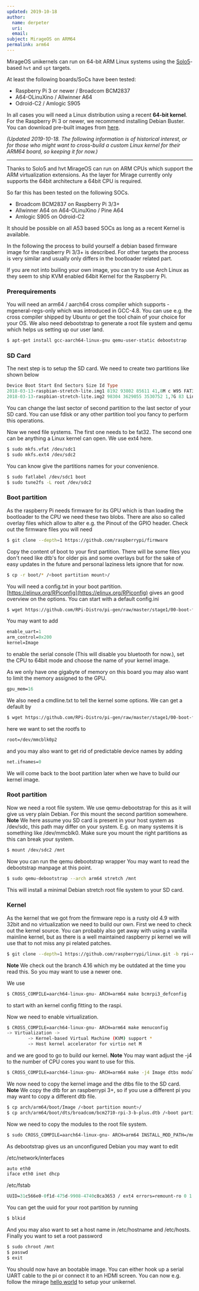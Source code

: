 ```yaml
---
updated: 2019-10-18
author:
  name: derpeter
  uri:
  email:
subject: MirageOS on ARM64
permalink: arm64
---
```


MirageOS unikernels can run on 64-bit ARM Linux systems using the [Solo5](https://github.com/Solo5/solo5)-based `hvt` and `spt` targets.

At least the following boards/SoCs have been tested:

* Raspberry Pi 3 or newer / Broadcom BCM2837
* A64-OLinuXino / Allwinner A64
* Odroid-C2 / Amlogic S905

In all cases you will need a Linux distribution using a recent **64-bit kernel**. For the Raspberry Pi 3 or newer, we recommend installing Debian Buster. You can download pre-built images from [here](https://wiki.debian.org/RaspberryPiImages).

_(Updated 2019-10-18. The following information is of historical interest, or for those who might want to cross-build a custom Linux kernel for their ARM64 board, so keeping it for now.)_

---------

Thanks to Solo5 and hvt MirageOS can run on ARM CPUs which support the ARM virtualization extensions.
As the layer for Mirage currently only supports the 64bit architecture a 64bit CPU is required.

So far this has been tested on the following SOCs.

<ul>
<li>Broadcom BCM2837 on Raspberry Pi 3/3+</li>
<li>Allwinner A64 on A64-OLinuXino / Pine A64</li>
<li>Amlogic S905 on Odroid-C2</li>
</ul>

It should be possible on all A53 based SOCs as long as a recent Kernel is available.

In the following the process to build yourself a debian based firmware image for the raspberry Pi 3/3+ is described.
For other targets the process is very similar and usually only differs in the bootloader related part.

If you are not into builing your own image, you can try to use Arch Linux as they seem to ship KVM enabled 64bit Kernel for the Raspberry Pi.

### Prerequirements 
You will need an arm64 / aarch64 cross compiler which supports -mgeneral-regs-only which was introduced in GCC-4.8. You can use e.g. the cross compiler shipped by Ubuntu or get the tool chain of your choice for your OS. We also need debootstrap to generate a root file system and qemu which helps us setting up our user land.

```bash
$ apt-get install gcc-aarch64-linux-gnu qemu-user-static debootstrap
```

### SD Card
The next step is to setup the SD card. We need to create two partitions like shown below

```ocaml
Device Boot Start End Sectors Size Id Type
2018-03-13-raspbian-stretch-lite.img1 8192 93802 85611 41,8M c W95 FAT32 (LBA)
2018-03-13-raspbian-stretch-lite.img2 98304 3629055 3530752 1,7G 83 Linux
```

You can change the last sector of second partition to the last sector of your SD card.
You can use fdisk or any other partition tool you fancy to perform this operations.

Now we need file systems. The first one needs to be fat32. The second one can be anything a Linux kernel can open. We use ext4 here.

```bash
$ sudo mkfs.vfat /dev/sdc1
$ sudo mkfs.ext4 /dev/sdc2
``` 

You can know give the partitions names for your convenience.

```bash
$ sudo fatlabel /dev/sdc1 boot
$ sudo tune2fs -L root /dev/sdc2
```

### Boot partition
As the raspberry Pi needs firmware for its GPU which is than loading the bootloader to the CPU we need these two blobs.
There are also so called overlay files which allow to alter e.g. the Pinout of the GPIO header. 
Check out the firmware files you will need

```bash
$ git clone --depth=1 https://github.com/raspberrypi/firmware
```

Copy the content of boot to your first partition. There will be some files you don't need like dtb's for older pis and some overlays but for the sake of easy updates in the future and personal laziness lets ignore that for now.

```bash
$ cp -r boot/* /<boot partition mount>/
```

You will need a config.txt in your boot partition. [https://elinux.org/RPiconfig](https://elinux.org/RPiconfig)
gives an good overview on the options.
You can start with a default config.ini 

```bash
$ wget https://github.com/RPi-Distro/pi-gen/raw/master/stage1/00-boot-files/files/config.txt
```

You may want to add
```ocaml
enable_uart=1
arm_control=0x200
kernel=Image
```
to enable the serial console (This will disable you bluetooth for now.), set the CPU to 64bit mode and choose the name of your kernel image. 

As we only have one gigabyte of memory on this board you may also want to limit the memory assigned to the GPU.
```ocaml 
gpu_mem=16
```

We also need a cmdline.txt to tell the kernel some options. We can get a default by
```bash
$ wget https://github.com/RPi-Distro/pi-gen/raw/master/stage1/00-boot-files/files/cmdline.txt
```

here we want to set the rootfs to 
```ocaml
root=/dev/mmcblk0p2 
```
and you may also want to get rid of predictable device names by adding 
```ocaml
net.ifnames=0
```

We will come back to the boot partition later when we have to build our kernel image.

### Root partition
Now we need a root file system. We use qemu-debootstrap for this as it will give us very plain Debian. For this mount the second partition somewhere. 
**Note** We here assume you SD card is present in your host system as /dev/sdc, this path may differ on your system.
E.g. on many systems it is something like /dev/mmcblk0. Make sure you mount the right partitions as this can break your system.

```bash
$ mount /dev/sdc2 /mnt
```

Now you can run the qemu debootstrap wrapper
You may want to read the debootstrap manpage at this point.

```bash
$ sudo qemu-debootstrap --arch arm64 stretch /mnt
```

This will install a minimal Debian stretch root file system to your SD card.

### Kernel
As the kernel that we got from the firmware repo is a rusty old 4.9 with 32bit and no virtualization we need to build our own. 
First we need to check out the kernel source. You can probably also get away with using a vanilla mainline kernel, but as there is a well maintained raspberry pi kernel we will use that to not miss any pi related patches.

```bash
$ git clone --depth=1 https://github.com/raspberrypi/linux.git -b rpi-4.16.y
```
**Note** We check out the branch 4.16 which my be outdated at the time you read this. So you may want to use a newer one. 

We use 
```bash
$ CROSS_COMPILE=aarch64-linux-gnu- ARCH=arm64 make bcmrpi3_defconfig
```
to start with an kernel config fitting to the raspi. 

Now we need to enable virtualization. 
```bash
$ CROSS_COMPILE=aarch64-linux-gnu- ARCH=arm64 make menuconfig
-> Virtualization -> 
        -> Kernel-based Virtual Machine (KVM) support *
        -> Host kernel accelerator for virtio net M
```

and we are good to go to build our kernel. 
**Note** You may want adjust the -j4 to the number of CPU cores you want to use for this. 

```bash
$ CROSS_COMPILE=aarch64-linux-gnu- ARCH=arm64 make -j4 Image dtbs modules
```

We now need to copy the kernel image and the dtbs file to the SD card. 
**Note** We copy the dtb for an raspberrypi 3+, so if you use a different pi you may want to copy a different dtb file.

```bash
$ cp arch/arm64/boot/Image /<boot partition mount>/
$ cp arch/arm64/boot/dts/broadcom/bcm2710-rpi-3-b-plus.dtb /<boot partition mount>/
```

Now we need to copy the modules to the root file system.

```bash
$ sudo CROSS_COMPILE=aarch64-linux-gnu- ARCH=arm64 INSTALL_MOD_PATH=/mnt make modules_install
```

As debootstrap gives us an unconfigured Debian you may want to edit 

/etc/network/interfaces
```ocaml
auto eth0
iface eth0 inet dhcp
```

/etc/fstab
```ocaml
UUID=31c566e0-0f1d-475d-9908-4740c8ca3653 / ext4 errors=remount-ro 0 1
```
You can get the uuid for your root partition by running 
```bash
$ blkid 
```
And you may also want to set a host name in /etc/hostname and /etc/hosts.
Finally you want to set a root password
```bash
$ sudo chroot /mnt
$ passwd 
$ exit
```

You should now have an bootable image. You can either hook up a serial UART cable to the pi or connect it to an HDMI screen.
You can now e.g. follow the mirage [hello world](https://mirageos.org/docs/hello-world) to setup your unikernel.

